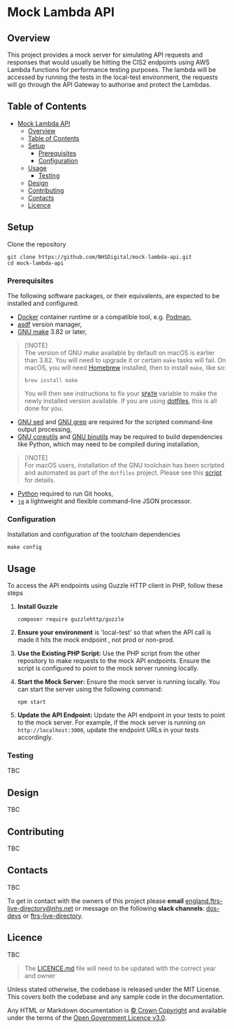 # Mock Lambda API

## Overview

This project provides a mock server for simulating API requests and responses that would usually be hitting the CIS2 endpoints using AWS Lambda functions for performance testing purposes. The lambda will be accessed by running the tests in the local-test environment, the requests will go through the API Gateway to authorise and protect the Lambdas.

## Table of Contents

- [Mock Lambda API](#mock-lambda-api)
  - [Overview](#overview)
  - [Table of Contents](#table-of-contents)
  - [Setup](#setup)
    - [Prerequisites](#prerequisites)
    - [Configuration](#configuration)
  - [Usage](#usage)
    - [Testing](#testing)
  - [Design](#design)
  - [Contributing](#contributing)
  - [Contacts](#contacts)
  - [Licence](#licence)

## Setup

Clone the repository

```shell
git clone https://github.com/NHSDigital/mock-lambda-api.git
cd mock-lambda-api
```

### Prerequisites

The following software packages, or their equivalents, are expected to be installed and configured:

- [Docker](https://www.docker.com/) container runtime or a compatible tool, e.g. [Podman](https://podman.io/),
- [asdf](https://asdf-vm.com/) version manager,
- [GNU make](https://www.gnu.org/software/make/) 3.82 or later,

> [!NOTE]<br>
> The version of GNU make available by default on macOS is earlier than 3.82. You will need to upgrade it or certain `make` tasks will fail. On macOS, you will need [Homebrew](https://brew.sh/) installed, then to install `make`, like so:
>
> ```shell
> brew install make
> ```
>
> You will then see instructions to fix your [`$PATH`](https://github.com/nhs-england-tools/dotfiles/blob/main/dot_path.tmpl) variable to make the newly installed version available. If you are using [dotfiles](https://github.com/nhs-england-tools/dotfiles), this is all done for you.

- [GNU sed](https://www.gnu.org/software/sed/) and [GNU grep](https://www.gnu.org/software/grep/) are required for the scripted command-line output processing,
- [GNU coreutils](https://www.gnu.org/software/coreutils/) and [GNU binutils](https://www.gnu.org/software/binutils/) may be required to build dependencies like Python, which may need to be compiled during installation,

> [!NOTE]<br>
> For macOS users, installation of the GNU toolchain has been scripted and automated as part of the `dotfiles` project. Please see this [script](https://github.com/nhs-england-tools/dotfiles/blob/main/assets/20-install-base-packages.macos.sh) for details.

- [Python](https://www.python.org/) required to run Git hooks,
- [`jq`](https://jqlang.github.io/jq/) a lightweight and flexible command-line JSON processor.

### Configuration

Installation and configuration of the toolchain dependencies

```shell
make config
```

## Usage

To access the API endpoints using Guzzle HTTP client in PHP, follow these steps

<!-- Provisionally - likely to change as developing -->

1) **Install Guzzle**

    ```shell
    composer require guzzlehttp/guzzle
    ```

2) **Ensure your environment** is 'local-test' so that when the API call is made it hits the mock endpoint , not prod or non-prod.
3) **Use the Existing PHP Script:** Use the PHP script from the other repository to make requests to the mock API endpoints. Ensure the script is configured to point to the mock server running locally.
4) **Start the Mock Server:** Ensure the mock server is running locally. You can start the server using the following command:

   ```shell
   npm start
   ```

5) **Update the API Endpoint:** Update the API endpoint in your tests to point to the mock server. For example, if the mock server is running on `http://localhost:3000`, update the endpoint URLs in your tests accordingly.

### Testing

TBC

## Design

TBC

## Contributing

TBC

## Contacts

TBC

To get in contact with the owners of this project please **email** [england.ftrs-live-directory@nhs.net](mailto:england.ftrs-live-directory@nhs.net) or message on the following **slack channels**: [dos-devs](https://nhsdigitalcorporate.enterprise.slack.com/archives/CTZ3M4L7Q)  or [ftrs-live-directory](https://nhsdigitalcorporate.enterprise.slack.com/archives/).

## Licence

TBC

> The [LICENCE.md](./LICENCE.md) file will need to be updated with the correct year and owner

Unless stated otherwise, the codebase is released under the MIT License. This covers both the codebase and any sample code in the documentation.

Any HTML or Markdown documentation is [© Crown Copyright](https://www.nationalarchives.gov.uk/information-management/re-using-public-sector-information/uk-government-licensing-framework/crown-copyright/) and available under the terms of the [Open Government Licence v3.0](https://www.nationalarchives.gov.uk/doc/open-government-licence/version/3/).
